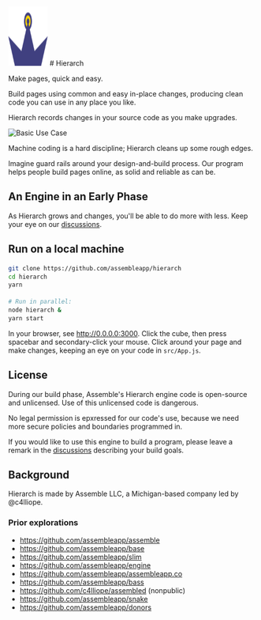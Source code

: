 <img src="./src/hierarch.svg" style="height:120px; width: 80px;" />
# Hierarch

Make pages, quick and easy.

Build pages using common and easy in-place changes,
producing clean code you can use in any place you like.

Hierarch records changes in your source code as you make upgrades.

![Basic Use Case](./recordings/basic_use_case.gif)

Machine coding is a hard discipline;
Hierarch cleans up some rough edges.

Imagine guard rails around your design-and-build process.
Our program helps people build pages online,
as solid and reliable as can be.

## An Engine in an Early Phase

As Hierarch grows and changes,
you'll be able to do more with less.
Keep your eye on our [discussions].

## Run on a local machine

```bash
git clone https://github.com/assembleapp/hierarch
cd hierarch
yarn

# Run in parallel:
node hierarch &
yarn start
```

In your browser, see <http://0.0.0.0:3000>.
Click the cube, then press spacebar and secondary-click your mouse.
Click around your page and make changes,
keeping an eye on your code in `src/App.js`.

## License

During our build phase,
Assemble's Hierarch engine code is open-source and unlicensed.
Use of this unlicensed code is dangerous.

No legal permission is epxressed for our code's use,
because we need more secure policies and boundaries programmed in.

If you would like to use this engine to build a program,
please leave a remark in the [discussions] describing your build goals.

[discussions]: https://github.com/assembleapp/hierarch/discussions

## Background

Hierarch is made by Assemble LLC, a Michigan-based company led by @c4lliope.

### Prior explorations

* https://github.com/assembleapp/assemble
* https://github.com/assembleapp/base
* https://github.com/assembleapp/slim
* https://github.com/assembleapp/engine
* https://github.com/assembleapp/assembleapp.co
* https://github.com/assembleapp/bass
* https://github.com/c4lliope/assembled (nonpublic)
* https://github.com/assembleapp/snake
* https://github.com/assembleapp/donors
